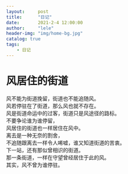 ```yaml
---
layout:     post
title:      "日记"
date:       2021-2-4 12:00:00
author:     "lele"
header-img: "img/home-bg.jpg"
catalog: true
tags:
    - 日记
---
```

# 风居住的街道
风不能为街道挽留，街道也不能追随风。<br>
风若停驻在了街道，那么风也就不存在。<br>
风是街道命运中的过客，街道只是风途径的路标。<br>
不要争论谁为谁停留，<br>
风居住的街道也一样居住在风中。<br>
离去是一种无奈的割舍，<br>
不追随跟离去一样令人唏嘘，谁又知道街道的苦衷。<br>
下一站，还有那似曾相识的街道。<br>
那一条街道，一样在守望曾经居住于此的风。<br>
其实，风不曾为谁停驻。